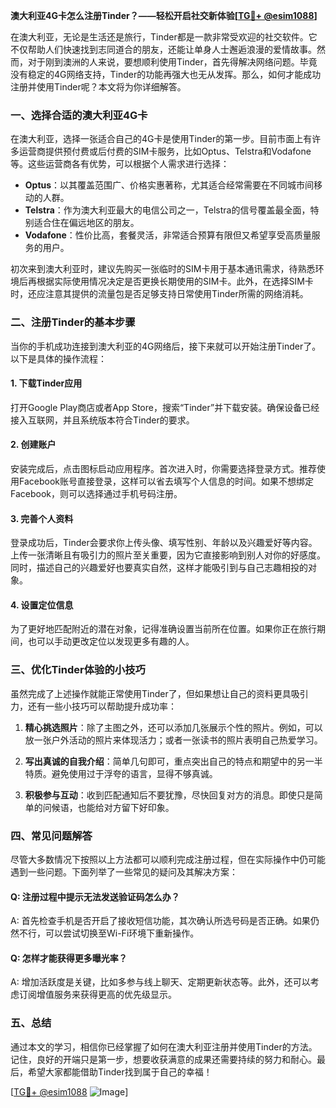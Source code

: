 **澳大利亚4G卡怎么注册Tinder？——轻松开启社交新体验[[TG💪+ @esim1088](https://t.me/s/esim1088)]**

在澳大利亚，无论是生活还是旅行，Tinder都是一款非常受欢迎的社交软件。它不仅帮助人们快速找到志同道合的朋友，还能让单身人士邂逅浪漫的爱情故事。然而，对于刚到澳洲的人来说，要想顺利使用Tinder，首先得解决网络问题。毕竟没有稳定的4G网络支持，Tinder的功能再强大也无从发挥。那么，如何才能成功注册并使用Tinder呢？本文将为你详细解答。

### 一、选择合适的澳大利亚4G卡

在澳大利亚，选择一张适合自己的4G卡是使用Tinder的第一步。目前市面上有许多运营商提供预付费或后付费的SIM卡服务，比如Optus、Telstra和Vodafone等。这些运营商各有优势，可以根据个人需求进行选择：

- **Optus**：以其覆盖范围广、价格实惠著称，尤其适合经常需要在不同城市间移动的人群。
- **Telstra**：作为澳大利亚最大的电信公司之一，Telstra的信号覆盖最全面，特别适合住在偏远地区的朋友。
- **Vodafone**：性价比高，套餐灵活，非常适合预算有限但又希望享受高质量服务的用户。

初次来到澳大利亚时，建议先购买一张临时的SIM卡用于基本通讯需求，待熟悉环境后再根据实际使用情况决定是否更换长期使用的SIM卡。此外，在选择SIM卡时，还应注意其提供的流量包是否足够支持日常使用Tinder所需的网络消耗。

### 二、注册Tinder的基本步骤

当你的手机成功连接到澳大利亚的4G网络后，接下来就可以开始注册Tinder了。以下是具体的操作流程：

#### 1. 下载Tinder应用
打开Google Play商店或者App Store，搜索“Tinder”并下载安装。确保设备已经接入互联网，并且系统版本符合Tinder的要求。

#### 2. 创建账户
安装完成后，点击图标启动应用程序。首次进入时，你需要选择登录方式。推荐使用Facebook账号直接登录，这样可以省去填写个人信息的时间。如果不想绑定Facebook，则可以选择通过手机号码注册。

#### 3. 完善个人资料
登录成功后，Tinder会要求你上传头像、填写性别、年龄以及兴趣爱好等内容。上传一张清晰且有吸引力的照片至关重要，因为它直接影响到别人对你的好感度。同时，描述自己的兴趣爱好也要真实自然，这样才能吸引到与自己志趣相投的对象。

#### 4. 设置定位信息
为了更好地匹配附近的潜在对象，记得准确设置当前所在位置。如果你正在旅行期间，也可以手动更改定位以发现更多有趣的人。

### 三、优化Tinder体验的小技巧

虽然完成了上述操作就能正常使用Tinder了，但如果想让自己的资料更具吸引力，还有一些小技巧可以帮助提升成功率：

1. **精心挑选照片**：除了主图之外，还可以添加几张展示个性的照片。例如，可以放一张户外活动的照片来体现活力；或者一张读书的照片表明自己热爱学习。
   
2. **写出真诚的自我介绍**：简单几句即可，重点突出自己的特点和期望中的另一半特质。避免使用过于浮夸的语言，显得不够真诚。
   
3. **积极参与互动**：收到匹配通知后不要犹豫，尽快回复对方的消息。即使只是简单的问候语，也能给对方留下好印象。

### 四、常见问题解答

尽管大多数情况下按照以上方法都可以顺利完成注册过程，但在实际操作中仍可能遇到一些问题。下面列举了一些常见的疑问及其解决方案：

#### Q: 注册过程中提示无法发送验证码怎么办？
A: 首先检查手机是否开启了接收短信功能，其次确认所选号码是否正确。如果仍然不行，可以尝试切换至Wi-Fi环境下重新操作。

#### Q: 怎样才能获得更多曝光率？
A: 增加活跃度是关键，比如多参与线上聊天、定期更新状态等。此外，还可以考虑订阅增值服务来获得更高的优先级显示。

### 五、总结

通过本文的学习，相信你已经掌握了如何在澳大利亚注册并使用Tinder的方法。记住，良好的开端只是第一步，想要收获满意的成果还需要持续的努力和耐心。最后，希望大家都能借助Tinder找到属于自己的幸福！

[[TG💪+ @esim1088](https://t.me/s/esim1088) ![Image](https://i.postimg.cc/4NQfJmqS/Snipaste-2025-05-13-00-14-12.png)]